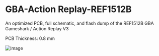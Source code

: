# GBA-Action Replay-REF1512B
An optimized PCB, full schematic, and flash dump of the REF1512B GBA Gameshark / Action Replay V3

PCB Thickness: 0.8 mm

![image](https://github.com/Modman/GBA-Gameshark-REF1512B/blob/main/REF1512B.png)
